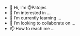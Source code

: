 - 👋 Hi, I’m @Patojes
- 👀 I’m interested in ...
- 🌱 I’m currently learning ...
- 💞️ I’m looking to collaborate on ...
- 📫 How to reach me ...

<!---
Patojes/Patojes is a ✨ special ✨ repository because its `README.md` (this file) appears on your GitHub profile.
You can click the Preview link to take a look at your changes.
--->
